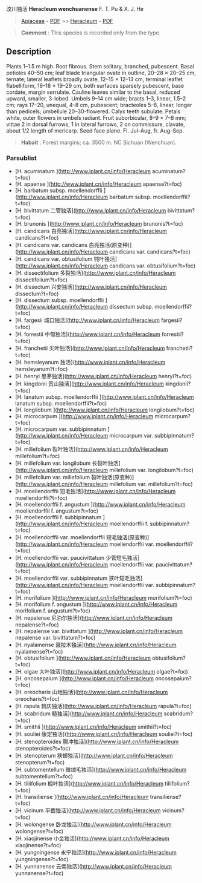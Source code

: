 汶川独活 **Heracleum wenchuanense** F. T. Pu & X. J. He

> [Apiaceae](http://www.iplant.cn/info/Apiaceae?t=foc) - [PDF](http://www.iplant.cn/foc/pdf/Apiaceae.pdf) >> [Heracleum](http://www.iplant.cn/info/Heracleum?t=foc) - [PDF](http://www.iplant.cn/foc/pdf/Heracleum.pdf)

> **Comment** : 
> This species is recorded only from the type.

## Description

Plants 1–1.5 m high. Root fibrous. Stem solitary, branched, pubescent. Basal petioles 40–50 cm; leaf blade triangular ovate in outline, 20–28 × 20–25 cm, ternate; lateral leaflets broadly ovate, 12–15 × 12–13 cm, terminal leaflet flabelliform, 16–18 × 19–29 cm, both surfaces sparsely pubescent, base cordate, margin serrulate. Cauline leaves similar to the basal, reduced upward, smaller, 3-lobed. Umbels 9–14 cm wide; bracts 1–3, linear, 1.5–2 cm; rays 17–20, unequal, 4–8 cm, pubescent; bracteoles 5–8, linear, longer than pedicels; umbellule 20–30-flowered. Calyx teeth subulate. Petals white, outer flowers in umbels radiant. Fruit suborbicular, 8–9 × 7–8 mm; vittae 2 in dorsal furrows, 1 in lateral furrows, 2 on commissure, clavate, about 1/2 length of mericarp. Seed face plane. Fl. Jul–Aug, fr. Aug–Sep.

> **Habait** : 
> Forest margins; ca. 3500 m. NC Sichuan (Wenchuan).

### Parsublist

* [H.  acuminatum  ](http://www.iplant.cn/info/Heracleum acuminatum?t=foc)
* [H.  apaense  ](http://www.iplant.cn/info/Heracleum apaense?t=foc)
* [H.  barbatum subsp. moellendorffii  ](http://www.iplant.cn/info/Heracleum barbatum subsp. moellendorffii?t=foc)
* [H.  bivittatum  二管独活](http://www.iplant.cn/info/Heracleum bivittatum?t=foc)
* [H.  brunonis  ](http://www.iplant.cn/info/Heracleum brunonis?t=foc)
* [H.  candicans  白亮独活](http://www.iplant.cn/info/Heracleum candicans?t=foc)
* [H.  candicans var. candicans  白亮独活(原变种)](http://www.iplant.cn/info/Heracleum candicans var. candicans?t=foc)
* [H.  candicans var. obtusifolium  钝叶独活](http://www.iplant.cn/info/Heracleum candicans var. obtusifolium?t=foc)
* [H.  dissectifolium  多裂独活](http://www.iplant.cn/info/Heracleum dissectifolium?t=foc)
* [H.  dissectum  兴安独活](http://www.iplant.cn/info/Heracleum dissectum?t=foc)
* [H.  dissectum subsp. moellendorffii  ](http://www.iplant.cn/info/Heracleum dissectum subsp. moellendorffii?t=foc)
* [H.  fargesii  城口独活](http://www.iplant.cn/info/Heracleum fargesii?t=foc)
* [H.  forrestii  中甸独活](http://www.iplant.cn/info/Heracleum forrestii?t=foc)
* [H.  franchetii  尖叶独活](http://www.iplant.cn/info/Heracleum franchetii?t=foc)
* [H.  hemsleyanum  独活](http://www.iplant.cn/info/Heracleum hemsleyanum?t=foc)
* [H.  henryi  思茅独活](http://www.iplant.cn/info/Heracleum henryi?t=foc)
* [H.  kingdonii  贡山独活](http://www.iplant.cn/info/Heracleum kingdonii?t=foc)
* [H.  lanatum subsp. moellendorffii  ](http://www.iplant.cn/info/Heracleum lanatum subsp. moellendorffii?t=foc)
* [H.  longilobum  ](http://www.iplant.cn/info/Heracleum longilobum?t=foc)
* [H.  microcarpum  ](http://www.iplant.cn/info/Heracleum microcarpum?t=foc)
* [H.  microcarpum var. subbipinnatum  ](http://www.iplant.cn/info/Heracleum microcarpum var. subbipinnatum?t=foc)
* [H.  millefolium  裂叶独活](http://www.iplant.cn/info/Heracleum millefolium?t=foc)
* [H.  millefolium var. longilobum  长裂叶独活](http://www.iplant.cn/info/Heracleum millefolium var. longilobum?t=foc)
* [H.  millefolium var. millefolium  裂叶独活(原变种)](http://www.iplant.cn/info/Heracleum millefolium var. millefolium?t=foc)
* [H.  moellendorffii  短毛独活](http://www.iplant.cn/info/Heracleum moellendorffii?t=foc)
* [H.  moellendorffii f. angustum  ](http://www.iplant.cn/info/Heracleum moellendorffii f. angustum?t=foc)
* [H.  moellendorffii f. subbipinnatum  ](http://www.iplant.cn/info/Heracleum moellendorffii f. subbipinnatum?t=foc)
* [H.  moellendorffii var. moellendorffii  短毛独活(原变种)](http://www.iplant.cn/info/Heracleum moellendorffii var. moellendorffii?t=foc)
* [H.  moellendorffii var. paucivittatum  少管短毛独活](http://www.iplant.cn/info/Heracleum moellendorffii var. paucivittatum?t=foc)
* [H.  moellendorffii var. subbipinnatum  狭叶短毛独活](http://www.iplant.cn/info/Heracleum moellendorffii var. subbipinnatum?t=foc)
* [H.  morifolium  ](http://www.iplant.cn/info/Heracleum morifolium?t=foc)
* [H.  morifolium f. angustum  ](http://www.iplant.cn/info/Heracleum morifolium f. angustum?t=foc)
* [H.  nepalense  尼泊尔独活](http://www.iplant.cn/info/Heracleum nepalense?t=foc)
* [H.  nepalense var. bivittatum  ](http://www.iplant.cn/info/Heracleum nepalense var. bivittatum?t=foc)
* [H.  nyalamense  聂拉木独活](http://www.iplant.cn/info/Heracleum nyalamense?t=foc)
* [H.  obtusifolium  ](http://www.iplant.cn/info/Heracleum obtusifolium?t=foc)
* [H.  olgae  大叶独活](http://www.iplant.cn/info/Heracleum olgae?t=foc)
* [H.  oncosepalum  ](http://www.iplant.cn/info/Heracleum oncosepalum?t=foc)
* [H.  oreocharis  山地独活](http://www.iplant.cn/info/Heracleum oreocharis?t=foc)
* [H.  rapula  鹤庆独活](http://www.iplant.cn/info/Heracleum rapula?t=foc)
* [H.  scabridum  糙独活](http://www.iplant.cn/info/Heracleum scabridum?t=foc)
* [H.  smithii  ](http://www.iplant.cn/info/Heracleum smithii?t=foc)
* [H.  souliei  康定独活](http://www.iplant.cn/info/Heracleum souliei?t=foc)
* [H.  stenopteroides  腾冲独活](http://www.iplant.cn/info/Heracleum stenopteroides?t=foc)
* [H.  stenopterum  狭翅独活](http://www.iplant.cn/info/Heracleum stenopterum?t=foc)
* [H.  subtomentellum  微绒毛独活](http://www.iplant.cn/info/Heracleum subtomentellum?t=foc)
* [H.  tiliifolium  椴叶独活](http://www.iplant.cn/info/Heracleum tiliifolium?t=foc)
* [H.  transiliense  ](http://www.iplant.cn/info/Heracleum transiliense?t=foc)
* [H.  vicinum  平截独活](http://www.iplant.cn/info/Heracleum vicinum?t=foc)
* [H.  wolongense  卧龙独活](http://www.iplant.cn/info/Heracleum wolongense?t=foc)
* [H.  xiaojinense  小金独活](http://www.iplant.cn/info/Heracleum xiaojinense?t=foc)
* [H.  yungningense  永宁独活](http://www.iplant.cn/info/Heracleum yungningense?t=foc)
* [H.  yunnanense  云南独活](http://www.iplant.cn/info/Heracleum yunnanense?t=foc)
